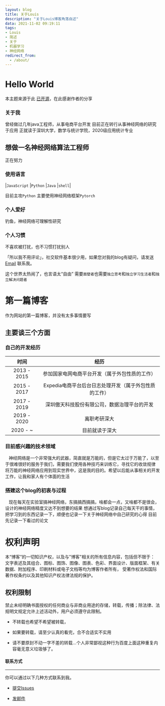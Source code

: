 ```yaml
---
layout: blog
title: 关于Louis
description: "关于Louis博客角落自述"
data: 2021-11-02 09:19:11
tags: 
- Louis
- 简述
- 关于
- 机器学习
- 神经网络
redirect_from:
  - /about/
---
```


# Hello World
 
本主题来源于此 [已开源](https://github.com/Liberxue/liberxue.github.io)，在此感谢作者的分享

 
 

 
### 关于我
曾经做过几年java工程师，从事电商平台开发
目前正在转行从事神经网络的研究于应用
正就读于深圳大学，数学与统计学院，2020级应用统计专业


## 想做一名神经网络算法工程师

正在努力

### 使用语言

|``JavaScript`` |``Python`` |``Java`` |``shell``|
 

 目前主攻``Python``
 主要使用神经网络框架``Pytorch``
  
### 个人爱好

 钓鱼，神经网络可理解性研究


### 个人习惯
 
不喜欢被打扰，也不习惯打扰别人
 
「所以我不用评论」，社交软件基本很少用，如果您对我的blog有疑问，请发送[Email](mailto:v.cafebabe@gmail.com) 联系我。
 
这个世界太热闹了，也言语太“自由” 需要`面壁者`也需要`独立思考`和`独立学习生活者`和`独立解决问题者`
 
 
# 第一篇博客
 
作为网站的第一篇博客，并没有太多事情要写

 
## 主要谈三个方面
 
### 自己的开发经历
| 时间 | 经历 |
| :--------: | :-------: |
| 2013 - 2015 | 参加国家电网电商平台开发（属于外包性质的工作）|
| 2015 - 2017 | Expedia电商平台后台日志处理开发（属于外包性质的工作）|
| 2017 - 2019 | 深圳傲天科技股份有限公司，数据治理平台的开发 |
| 2019 - 2020 | 离职考研深大 |
| 2020 -  ~   | 目前就读于深大 |


### 目前感兴趣的技术领域

&nbsp; &nbsp;神经网络是一个非常强大的武器，简直就是万能的，但是它太过于万能了，以至于很难很好的服务于我们，需要我们使用各种技巧来训练它，寻找它的收敛规律
将万能的神经网络应用到现实世界中，这是我的目的。希望以后能从事相关的开发工作，让我和家人有个体面的生活
 
### 搭建这个blog的初衷与过程
&nbsp; &nbsp;现在每天在实验室搞神经网络，东搞搞西搞搞，啥都会一点，又啥都不是很会，设计的神经网络精度又达不到想要的结果
想通过写blog记录自己每天干的事情，把学习到的东西记录一下，顺便也记录一下关于神经网络中自己研究的心得
目前先记录一下看过的论文


# 权利声明
 
  本“博客”的一切知识产权，以及与"博客"相关的所有信息内容，包括但不限于： 文字表述及其组合、图标、图饰、图像、图表、色彩、界面设计、版面框架、有关数据、附加程序、印刷材料或电子文档等均为博客作者所有， 受著作权法和国际著作权条约以及其他知识产权法律法规的保护。

## 权利限制
 
禁止未经明确书面授权的任何商业与非商业用途的存储，转载，传播；除法律、法规明文规定允许上述活动外，用户必须遵守此限制。
 
* 不转载也希望不希望被转载，
 
* 如果要转载，请至少认真的看完，合不合适实不实用
 
* 请不要原封不动一字不差的转载...个人非常鄙视这种行为百度上面这种重复内容毫无意义垃圾够了。




#### 联系方式
******
 
你可以通过以下几种方式联系到我。

* [提交Issues](https://github.com/7568/7568.github.io/issues)
 
* [发邮件](mailto:v.cafebabe@gmail.com)